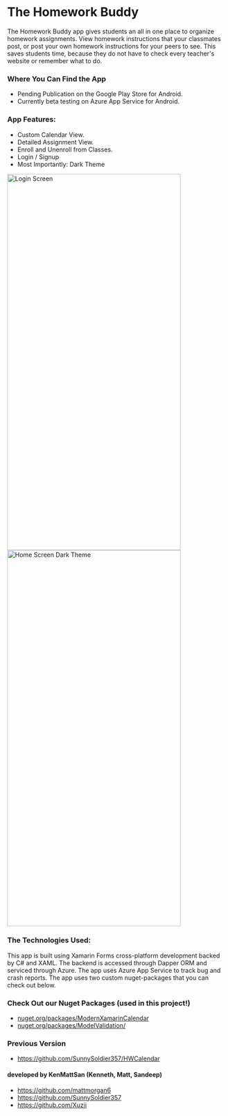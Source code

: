 # The Homework Buddy

The Homework Buddy app gives students an all in one place to organize homework assignments. View homework instructions that your classmates post, or post your own homework instructions for your peers to see. This saves students time, because they do not have to check every teacher's website or remember what to do. 

### Where You Can Find the App
  * Pending Publication on the Google Play Store for Android.
  * Currently beta testing on Azure App Service for Android.

### App Features:
  * Custom Calendar View.
  * Detailed Assignment View.
  * Enroll and Unenroll from Classes.
  * Login / Signup
  * Most Importantly: Dark Theme

<span>
  <img src="https://github.com/SunnySoldier357/KMSCalendar/blob/master/README_Images/login_screenshot.jpg" alt="Login Screen" width="400" height="866" />
  <img src="https://github.com/SunnySoldier357/KMSCalendar/blob/master/README_Images/dark_theme_screenshot.jpg" alt="Home Screen Dark Theme" width="400" height="866" />
</span>

### The Technologies Used:
This app is built using Xamarin Forms cross-platform development backed by C# and XAML.
The backend is accessed through Dapper ORM and serviced through Azure.
The app uses Azure App Service to track bug and crash reports.
The app uses two custom nuget-packages that you can check out below.

### Check Out our Nuget Packages (used in this project!)
- <a href="https://www.nuget.org/packages/ModernXamarinCalendar/">nuget.org/packages/ModernXamarinCalendar</a>
- <a href="https://www.nuget.org/packages/ModelValidation/">nuget.org/packages/ModelValidation/</a>

### Previous Version

- https://github.com/SunnySoldier357/HWCalendar





#### developed by KenMattSan (Kenneth, Matt, Sandeep)
- https://github.com/mattmorgan6
- https://github.com/SunnySoldier357
- https://github.com/Xuzii

